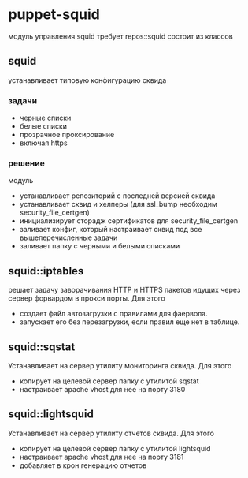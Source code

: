 # puppet-squid
модуль управления squid 
требует repos::squid 
состоит из классов 
## squid 
устанавливает типовую конфигурацию сквида 
### задачи
* черные списки
* белые списки
* прозрачное проксирование
* включая https
### решение
модуль 
* устанавливает репозиторий с последней версией сквида
* устанавливает сквид и хелперы (для ssl_bump необходим security_file_certgen)
* инициализирует сторадж сертификатов для security_file_certgen
* заливает конфиг, который настраивает сквид под все вышеперечисленные задачи
* заливает папку с черными и белыми списками
 
## squid::iptables 
решает задачу заворачивания HTTP и HTTPS пакетов идущих через сервер форвардом в прокси порты.
Для этого 
* создает файл автозагрузки с правилами для фаервола. 
* запускает его без перезагрузки, если правил еще нет в таблице. 

## squid::sqstat
Устанавливает на сервер утилиту мониторинга сквида.
Для этого 
* копирует на целевой сервер папку с утилитой sqstat 
* настраивает apache vhost для нее на порту 3180 
 
## squid::lightsquid
Устанавливает на сервер утилиту отчетов сквида. 
Для этого 
* копирует на целевой сервер папку с утилитой lightsquid 
* настраивает apache vhost для нее на порту 3181 
* добавляет в крон генерацию отчетов 
